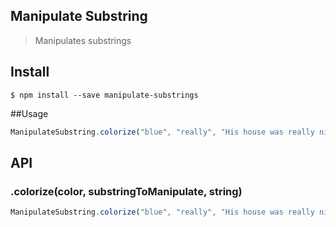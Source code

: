 ## Manipulate Substring
> Manipulates substrings

## Install
```
$ npm install --save manipulate-substrings
```

##Usage
```javascript
ManipulateSubstring.colorize("blue", "really", "His house was really nice")
```

## API
### .colorize(color, substringToManipulate, string)
```javascript
ManipulateSubstring.colorize("blue", "really", "His house was really nice")
```

